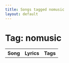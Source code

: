 ```yaml
---
title: Songs tagged nomusic
layout: default
---
```

# Tag: nomusic
<table><tr><th>Song</th><th>Lyrics</th><th>Tags</th></tr>

